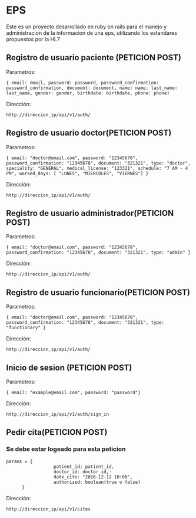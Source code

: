 # EPS

Este es un proyecto desarrollado en ruby on rails para el manejo y administracion de la informacion de una eps, utilizando los estandares propuestos por la HL7

## Registro de usuario paciente (PETICION POST)
Parametros:
```
{ email: email, password: password, password_confirmation: password_confirmation, document: document, name: name, last_name: last_name, gender: gender, birthdate: birthdate, phone: phone)
```
Dirección:
```
http://direccion_ip/api/v1/auth/
```
## Registro de usuario doctor(PETICION POST)
Parametros:
```
{ email: "doctor@email.com", password: "12345678", password_confirmation: "12345678", document: "321321", type: "doctor", speciality: "GENERAL", medical_license: "123321", schedule: "7 AM - 4 PM", worked_days: [ "LUNES", "MIERCOLES", "VIERNES"] }
```
Dirección:
```
http://direccion_ip/api/v1/auth/
```
## Registro de usuario administrador(PETICION POST)
Parametros:
```
{ email: "doctor@email.com", password: "12345678", password_confirmation: "12345678", document: "321321", type: "admin" }
```
Dirección:
```
http://direccion_ip/api/v1/auth/
```
## Registro de usuario funcionario(PETICION POST)
Parametros:
```
{ email: "doctor@email.com", password: "12345678", password_confirmation: "12345678", document: "321321", type: "functionary" }
```
Dirección:
```
http://direccion_ip/api/v1/auth/
```
## Inicio de sesion (PETICION POST)

Parametros:
```
{ email: "example@email.com", password: "password"}
```
Dirección:
```
http://direccion_ip/api/v1/auth/sign_in
```

## Pedir cita(PETICION POST)
### Se debe estar logeado para esta peticion
```
params = {
                  patient_id: patient_id,
                  doctor_id: doctor_id,⋅
                  date_cite: "2016-12-12 10:00",
                  authorized: boolean(true o false)
      }
```
Dirección:
```
http://direccion_ip/api/v1/cites
```
